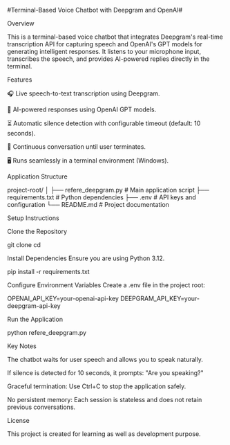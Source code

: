#Terminal-Based Voice Chatbot with Deepgram and OpenAI#

Overview

This is a terminal-based voice chatbot that integrates Deepgram's real-time transcription API for capturing speech and OpenAI's GPT models for generating intelligent responses. It listens to your microphone input, transcribes the speech, and provides AI-powered replies directly in the terminal.

Features

🎧 Live speech-to-text transcription using Deepgram.

🤖 AI-powered responses using OpenAI GPT models.

⏳ Automatic silence detection with configurable timeout (default: 10 seconds).

🔄 Continuous conversation until user terminates.

🖥️ Runs seamlessly in a terminal environment (Windows).

Application Structure

project-root/
│
├── refere_deepgram.py       # Main application script
├── requirements.txt         # Python dependencies
├── .env                     # API keys and configuration
└── README.md                # Project documentation

Setup Instructions

Clone the Repository

git clone <your-repo-url>
cd <your-project-folder>

Install Dependencies
Ensure you are using Python 3.12.

pip install -r requirements.txt

Configure Environment Variables
Create a .env file in the project root:

OPENAI_API_KEY=your-openai-api-key
DEEPGRAM_API_KEY=your-deepgram-api-key

Run the Application

python refere_deepgram.py

Key Notes

The chatbot waits for user speech and allows you to speak naturally.

If silence is detected for 10 seconds, it prompts: "Are you speaking?"

Graceful termination: Use Ctrl+C to stop the application safely.

No persistent memory: Each session is stateless and does not retain previous conversations.

License

This project is created for learning as well as development purpose. 

